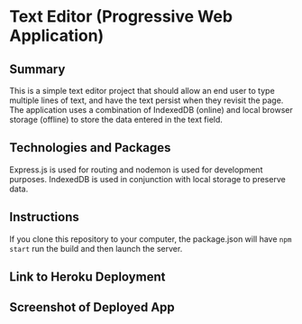 # Text Editor (Progressive Web Application)

## Summary
This is a simple text editor project that should allow an end user to type multiple lines of text, and have the text persist when they revisit the page. The application uses a combination of IndexedDB (online) and local browser storage (offline) to store the data entered in the text field.

## Technologies and Packages
Express.js is used for routing and nodemon is used for development purposes. IndexedDB is used in conjunction with local storage to preserve data.

## Instructions
If you clone this repository to your computer, the package.json will have ```npm start``` run the build and then launch the server.

## Link to Heroku Deployment


## Screenshot of Deployed App

